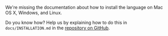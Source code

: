 We're missing the documentation about how to install the language on Mac OS X,
Windows, and Linux.

Do you know how? Help us by explaining how to do this in `docs/INSTALLATION.md`
in the [repository on GitHub](REPO).
